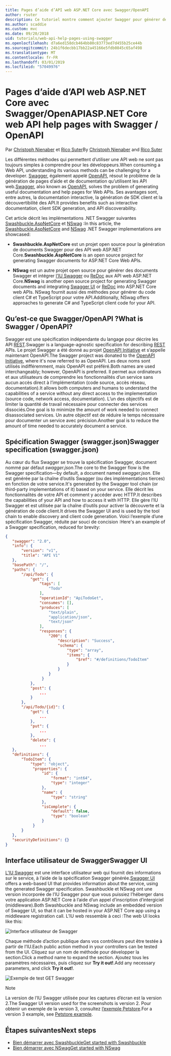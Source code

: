 ```yaml
---
title: Pages d’aide d’API web ASP.NET Core avec Swagger/OpenAPI
author: rsuter
description: Ce tutoriel montre comment ajouter Swagger pour générer des pages d’aide et de documentation pour une application d’API web.
ms.author: scaddie
ms.custom: mvc
ms.date: 09/20/2018
uid: tutorials/web-api-help-pages-using-swagger
ms.openlocfilehash: d7a6ed158dcb464bb80c83773ed7d455b25ce44b
ms.sourcegitcommit: 24b1f6decbb17bb22a45166e5fdb0845c65af498
ms.translationtype: MT
ms.contentlocale: fr-FR
ms.lasthandoff: 03/01/2019
ms.locfileid: "57049976"
---
```

# <a name="aspnet-core-web-api-help-pages-with-swagger--openapi"></a><span data-ttu-id="d3f03-103">Pages d’aide d’API web ASP.NET Core avec Swagger/OpenAPI</span><span class="sxs-lookup"><span data-stu-id="d3f03-103">ASP.NET Core web API help pages with Swagger / OpenAPI</span></span>

<span data-ttu-id="d3f03-104">Par [Christoph Nienaber](https://twitter.com/zuckerthoben) et [Rico Suter](http://rsuter.com)</span><span class="sxs-lookup"><span data-stu-id="d3f03-104">By [Christoph Nienaber](https://twitter.com/zuckerthoben) and [Rico Suter](http://rsuter.com)</span></span>

<span data-ttu-id="d3f03-105">Les différentes méthodes qui permettent d’utiliser une API web ne sont pas toujours simples à comprendre pour les développeurs.</span><span class="sxs-lookup"><span data-stu-id="d3f03-105">When consuming a Web API, understanding its various methods can be challenging for a developer.</span></span> <span data-ttu-id="d3f03-106">[Swagger](https://swagger.io/), également appelé [OpenAPI](https://www.openapis.org/), résout le problème de la génération de pages d’aide et de documentation qu’utilisent les API web.</span><span class="sxs-lookup"><span data-stu-id="d3f03-106">[Swagger](https://swagger.io/), also known as [OpenAPI](https://www.openapis.org/), solves the problem of generating useful documentation and help pages for Web APIs.</span></span> <span data-ttu-id="d3f03-107">Ses avantages sont, entre autres, la documentation interactive, la génération de SDK client et la découvertibilité des API.</span><span class="sxs-lookup"><span data-stu-id="d3f03-107">It provides benefits such as interactive documentation, client SDK generation, and API discoverability.</span></span>

<span data-ttu-id="d3f03-108">Cet article décrit les implémentations .NET Swagger suivantes [Swashbuckle.AspNetCore](https://github.com/domaindrivendev/Swashbuckle.AspNetCore) et [NSwag](https://github.com/RSuter/NSwag) :</span><span class="sxs-lookup"><span data-stu-id="d3f03-108">In this article, the [Swashbuckle.AspNetCore](https://github.com/domaindrivendev/Swashbuckle.AspNetCore) and [NSwag](https://github.com/RSuter/NSwag) .NET Swagger implementations are showcased:</span></span>

* <span data-ttu-id="d3f03-109">**Swashbuckle.AspNetCore** est un projet open source pour la génération de documents Swagger pour des API web ASP.NET Core.</span><span class="sxs-lookup"><span data-stu-id="d3f03-109">**Swashbuckle.AspNetCore** is an open source project for generating Swagger documents for ASP.NET Core Web APIs.</span></span>

* <span data-ttu-id="d3f03-110">**NSwag** est un autre projet open source pour générer des documents Swagger et intégrer [l’IU Swagger](https://swagger.io/swagger-ui/) ou [ReDoc](https://github.com/Rebilly/ReDoc) aux API web ASP.NET Core.</span><span class="sxs-lookup"><span data-stu-id="d3f03-110">**NSwag** is another open source project for generating Swagger documents and integrating [Swagger UI](https://swagger.io/swagger-ui/) or [ReDoc](https://github.com/Rebilly/ReDoc) into ASP.NET Core web APIs.</span></span> <span data-ttu-id="d3f03-111">NSwag fournit aussi des méthodes pour générer du code client C# et TypeScript pour votre API.</span><span class="sxs-lookup"><span data-stu-id="d3f03-111">Additionally, NSwag offers approaches to generate C# and TypeScript client code for your API.</span></span>

## <a name="what-is-swagger--openapi"></a><span data-ttu-id="d3f03-112">Qu’est-ce que Swagger/OpenAPI ?</span><span class="sxs-lookup"><span data-stu-id="d3f03-112">What is Swagger / OpenAPI?</span></span>

<span data-ttu-id="d3f03-113">Swagger est une spécification indépendante du langage pour décrire les API [REST](https://en.wikipedia.org/wiki/Representational_state_transfer).</span><span class="sxs-lookup"><span data-stu-id="d3f03-113">Swagger is a language-agnostic specification for describing [REST](https://en.wikipedia.org/wiki/Representational_state_transfer) APIs.</span></span> <span data-ttu-id="d3f03-114">Le projet Swagger a été donné au projet [OpenAPI Initiative](https://www.openapis.org/) et s’appelle maintenant OpenAPI.</span><span class="sxs-lookup"><span data-stu-id="d3f03-114">The Swagger project was donated to the [OpenAPI Initiative](https://www.openapis.org/), where it's now referred to as OpenAPI.</span></span> <span data-ttu-id="d3f03-115">Les deux noms sont utilisés indifféremment, mais OpenAPI est préféré.</span><span class="sxs-lookup"><span data-stu-id="d3f03-115">Both names are used interchangeably; however, OpenAPI is preferred.</span></span> <span data-ttu-id="d3f03-116">Il permet aux ordinateurs et aux utilisateurs de comprendre les fonctionnalités d’un service sans aucun accès direct à l’implémentation (code source, accès réseau, documentation).</span><span class="sxs-lookup"><span data-stu-id="d3f03-116">It allows both computers and humans to understand the capabilities of a service without any direct access to the implementation (source code, network access, documentation).</span></span> <span data-ttu-id="d3f03-117">L’un des objectifs est de limiter la quantité de travail nécessaire pour connecter des services dissociés.</span><span class="sxs-lookup"><span data-stu-id="d3f03-117">One goal is to minimize the amount of work needed to connect disassociated services.</span></span> <span data-ttu-id="d3f03-118">Un autre objectif est de réduire le temps nécessaire pour documenter un service avec précision.</span><span class="sxs-lookup"><span data-stu-id="d3f03-118">Another goal is to reduce the amount of time needed to accurately document a service.</span></span>

## <a name="swagger-specification-swaggerjson"></a><span data-ttu-id="d3f03-119">Spécification Swagger (swagger.json)</span><span class="sxs-lookup"><span data-stu-id="d3f03-119">Swagger specification (swagger.json)</span></span>

<span data-ttu-id="d3f03-120">Au cœur du flux Swagger se trouve la spécification Swagger, document nommé par défaut *swagger.json*.</span><span class="sxs-lookup"><span data-stu-id="d3f03-120">The core to the Swagger flow is the Swagger specification&mdash;by default, a document named *swagger.json*.</span></span> <span data-ttu-id="d3f03-121">Elle est générée par la chaîne d’outils Swagger (ou des implémentations tierces) en fonction de votre service.</span><span class="sxs-lookup"><span data-stu-id="d3f03-121">It's generated by the Swagger tool chain (or third-party implementations of it) based on your service.</span></span> <span data-ttu-id="d3f03-122">Elle décrit les fonctionnalités de votre API et comment y accéder avec HTTP.</span><span class="sxs-lookup"><span data-stu-id="d3f03-122">It describes the capabilities of your API and how to access it with HTTP.</span></span> <span data-ttu-id="d3f03-123">Elle gère l’IU Swagger et est utilisée par la chaîne d’outils pour activer la découverte et la génération de code client.</span><span class="sxs-lookup"><span data-stu-id="d3f03-123">It drives the Swagger UI and is used by the tool chain to enable discovery and client code generation.</span></span> <span data-ttu-id="d3f03-124">Voici l’exemple d’une spécification Swagger, réduite par souci de concision :</span><span class="sxs-lookup"><span data-stu-id="d3f03-124">Here's an example of a Swagger specification, reduced for brevity:</span></span>

```json
{
   "swagger": "2.0",
   "info": {
       "version": "v1",
       "title": "API V1"
   },
   "basePath": "/",
   "paths": {
       "/api/Todo": {
           "get": {
               "tags": [
                   "Todo"
               ],
               "operationId": "ApiTodoGet",
               "consumes": [],
               "produces": [
                   "text/plain",
                   "application/json",
                   "text/json"
               ],
               "responses": {
                   "200": {
                       "description": "Success",
                       "schema": {
                           "type": "array",
                           "items": {
                               "$ref": "#/definitions/TodoItem"
                           }
                       }
                   }
                }
           },
           "post": {
               ...
           }
       },
       "/api/Todo/{id}": {
           "get": {
               ...
           },
           "put": {
               ...
           },
           "delete": {
               ...
   },
   "definitions": {
       "TodoItem": {
           "type": "object",
            "properties": {
                "id": {
                    "format": "int64",
                    "type": "integer"
                },
                "name": {
                    "type": "string"
                },
                "isComplete": {
                    "default": false,
                    "type": "boolean"
                }
            }
       }
   },
   "securityDefinitions": {}
}
```

## <a name="swagger-ui"></a><span data-ttu-id="d3f03-125">Interface utilisateur de Swagger</span><span class="sxs-lookup"><span data-stu-id="d3f03-125">Swagger UI</span></span>

<span data-ttu-id="d3f03-126">[L’IU Swagger](https://swagger.io/swagger-ui/) est une interface utilisateur web qui fournit des informations sur le service, à l’aide de la spécification Swagger générée.</span><span class="sxs-lookup"><span data-stu-id="d3f03-126">[Swagger UI](https://swagger.io/swagger-ui/) offers a web-based UI that provides information about the service, using the generated Swagger specification.</span></span> <span data-ttu-id="d3f03-127">Swashbuckle et NSwag ont une version incorporée de l’IU Swagger pour que vous puissiez l’héberger dans votre application ASP.NET Core à l’aide d’un appel d’inscription d’intergiciel (middleware).</span><span class="sxs-lookup"><span data-stu-id="d3f03-127">Both Swashbuckle and NSwag include an embedded version of Swagger UI, so that it can be hosted in your ASP.NET Core app using a middleware registration call.</span></span> <span data-ttu-id="d3f03-128">L’IU web ressemble à ceci :</span><span class="sxs-lookup"><span data-stu-id="d3f03-128">The web UI looks like this:</span></span>

![Interface utilisateur de Swagger](web-api-help-pages-using-swagger/_static/swagger-ui.png)

<span data-ttu-id="d3f03-130">Chaque méthode d’action publique dans vos contrôleurs peut être testée à partir de l’IU.</span><span class="sxs-lookup"><span data-stu-id="d3f03-130">Each public action method in your controllers can be tested from the UI.</span></span> <span data-ttu-id="d3f03-131">Cliquez sur un nom de méthode pour développer la section.</span><span class="sxs-lookup"><span data-stu-id="d3f03-131">Click a method name to expand the section.</span></span> <span data-ttu-id="d3f03-132">Ajoutez tous les paramètres nécessaires, puis cliquez sur **Try it out!**.</span><span class="sxs-lookup"><span data-stu-id="d3f03-132">Add any necessary parameters, and click **Try it out!**.</span></span>

![Exemple de test GET Swagger](web-api-help-pages-using-swagger/_static/get-try-it-out.png)

> [!NOTE]
> <span data-ttu-id="d3f03-134">La version de l’IU Swagger utilisée pour les captures d’écran est la version 2.</span><span class="sxs-lookup"><span data-stu-id="d3f03-134">The Swagger UI version used for the screenshots is version 2.</span></span> <span data-ttu-id="d3f03-135">Pour obtenir un exemple de la version 3, consultez [l’exemple Petstore](http://petstore.swagger.io/).</span><span class="sxs-lookup"><span data-stu-id="d3f03-135">For a version 3 example, see [Petstore example](http://petstore.swagger.io/).</span></span>

## <a name="next-steps"></a><span data-ttu-id="d3f03-136">Étapes suivantes</span><span class="sxs-lookup"><span data-stu-id="d3f03-136">Next steps</span></span>

* [<span data-ttu-id="d3f03-137">Bien démarrer avec Swashbuckle</span><span class="sxs-lookup"><span data-stu-id="d3f03-137">Get started with Swashbuckle</span></span>](xref:tutorials/get-started-with-swashbuckle)
* [<span data-ttu-id="d3f03-138">Bien démarrer avec NSwag</span><span class="sxs-lookup"><span data-stu-id="d3f03-138">Get started with NSwag</span></span>](xref:tutorials/get-started-with-nswag)
